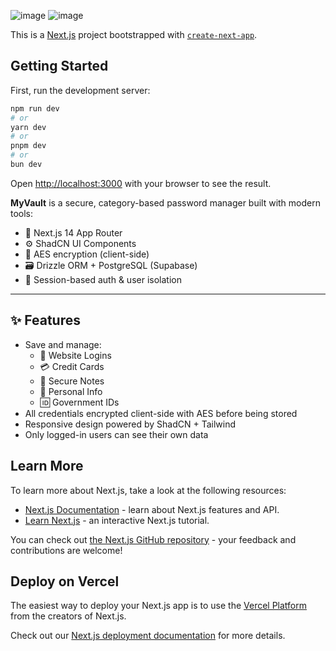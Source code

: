 ![image](https://github.com/user-attachments/assets/6a58c310-c373-4bea-bc3e-58b3a39fa7d4)
![image](https://github.com/user-attachments/assets/ad614c82-5042-40cd-b049-052020d4cde2)

This is a [Next.js](https://nextjs.org) project bootstrapped with [`create-next-app`](https://nextjs.org/docs/app/api-reference/cli/create-next-app).

## Getting Started

First, run the development server:

```bash
npm run dev
# or
yarn dev
# or
pnpm dev
# or
bun dev
```

Open [http://localhost:3000](http://localhost:3000) with your browser to see the result.

**MyVault** is a secure, category-based password manager built with modern tools:

- 🧠 Next.js 14 App Router
- ⚙️ ShadCN UI Components
- 🔐 AES encryption (client-side)
- 🗃️ Drizzle ORM + PostgreSQL (Supabase)
- 👥 Session-based auth & user isolation

---

## ✨ Features

- Save and manage:
  - 🔐 Website Logins
  - 💳 Credit Cards
  - 📝 Secure Notes
  - 🧍 Personal Info
  - 🆔 Government IDs
- All credentials encrypted client-side with AES before being stored
- Responsive design powered by ShadCN + Tailwind
- Only logged-in users can see their own data

## Learn More

To learn more about Next.js, take a look at the following resources:

- [Next.js Documentation](https://nextjs.org/docs) - learn about Next.js features and API.
- [Learn Next.js](https://nextjs.org/learn) - an interactive Next.js tutorial.

You can check out [the Next.js GitHub repository](https://github.com/vercel/next.js) - your feedback and contributions are welcome!

## Deploy on Vercel

The easiest way to deploy your Next.js app is to use the [Vercel Platform](https://vercel.com/new?utm_medium=default-template&filter=next.js&utm_source=create-next-app&utm_campaign=create-next-app-readme) from the creators of Next.js.

Check out our [Next.js deployment documentation](https://nextjs.org/docs/app/building-your-application/deploying) for more details.
